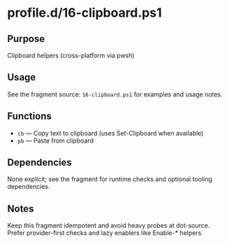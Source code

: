 profile.d/16-clipboard.ps1
==========================

Purpose
-------
Clipboard helpers (cross-platform via pwsh)

Usage
-----
See the fragment source: `16-clipboard.ps1` for examples and usage notes.

Functions
---------
- `cb` — Copy text to clipboard (uses Set-Clipboard when available)
- `pb` — Paste from clipboard

Dependencies
------------
None explicit; see the fragment for runtime checks and optional tooling dependencies.

Notes
-----
Keep this fragment idempotent and avoid heavy probes at dot-source. Prefer provider-first checks and lazy enablers like Enable-* helpers.

